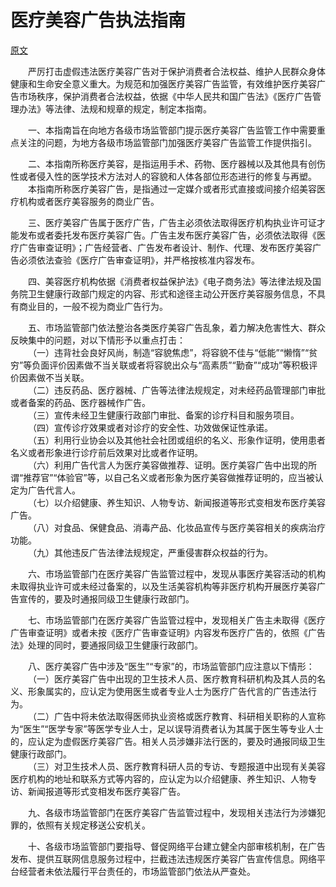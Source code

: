 # 医疗美容广告执法指南  
[原文](https://www.samr.gov.cn/zw/zfxxgk/fdzdgknr/ggjgs/art/2023/art_d1b46dbc27214abcace53a0ec539f7bb.html)

&emsp;&emsp;严厉打击虚假违法医疗美容广告对于保护消费者合法权益、维护人民群众身体健康和生命安全意义重大。为规范和加强医疗美容广告监管，有效维护医疗美容广告市场秩序，保护消费者合法权益，依据《中华人民共和国广告法》《医疗广告管理办法》等法律、法规和规章的规定，制定本指南。  

&emsp;&emsp;一、本指南旨在向地方各级市场监管部门提示医疗美容广告监管工作中需要重点关注的问题，为地方各级市场监管部门加强医疗美容广告监管工作提供指引。  

&emsp;&emsp;二、本指南所称医疗美容，是指运用手术、药物、医疗器械以及其他具有创伤性或者侵入性的医学技术方法对人的容貌和人体各部位形态进行的修复与再塑。  
&emsp;&emsp;本指南所称医疗美容广告，是指通过一定媒介或者形式直接或间接介绍美容医疗机构或者医疗美容服务的商业广告。  

&emsp;&emsp;三、医疗美容广告属于医疗广告，广告主必须依法取得医疗机构执业许可证才能发布或者委托发布医疗美容广告。广告主发布医疗美容广告，必须依法取得《医疗广告审查证明》；广告经营者、广告发布者设计、制作、代理、发布医疗美容广告必须依法查验《医疗广告审查证明》，并严格按核准内容发布。  

&emsp;&emsp;四、美容医疗机构依据《消费者权益保护法》《电子商务法》等法律法规及国务院卫生健康行政部门规定的内容、形式和途径主动公开医疗美容服务信息，不具有商业目的，一般不视为商业广告行为。  

&emsp;&emsp;五、市场监管部门依法整治各类医疗美容广告乱象，着力解决危害性大、群众反映集中的问题，对以下情形予以重点打击：  
&emsp;&emsp;（一）违背社会良好风尚，制造“容貌焦虑”，将容貌不佳与“低能”“懒惰”“贫穷”等负面评价因素做不当关联或者将容貌出众与“高素质”“勤奋”“成功”等积极评价因素做不当关联。  
&emsp;&emsp;（二）违反药品、医疗器械、广告等法律法规规定，对未经药品管理部门审批或者备案的药品、医疗器械作广告。  
&emsp;&emsp;（三）宣传未经卫生健康行政部门审批、备案的诊疗科目和服务项目。  
&emsp;&emsp;（四）宣传诊疗效果或者对诊疗的安全性、功效做保证性承诺。  
&emsp;&emsp;（五）利用行业协会以及其他社会社团或组织的名义、形象作证明，使用患者名义或者形象进行诊疗前后效果对比或者作证明。  
&emsp;&emsp;（六）利用广告代言人为医疗美容做推荐、证明。医疗美容广告中出现的所谓“推荐官”“体验官”等，以自己名义或者形象为医疗美容做推荐证明的，应当被认定为广告代言人。  
&emsp;&emsp;（七）以介绍健康、养生知识、人物专访、新闻报道等形式变相发布医疗美容广告。  
&emsp;&emsp;（八）对食品、保健食品、消毒产品、化妆品宣传与医疗美容相关的疾病治疗功能。  
&emsp;&emsp;（九）其他违反广告法律法规规定，严重侵害群众权益的行为。  

&emsp;&emsp;六、市场监管部门在医疗美容广告监管过程中，发现从事医疗美容活动的机构未取得执业许可或未经过备案的，以及生活美容机构等非医疗机构开展医疗美容广告宣传的，要及时通报同级卫生健康行政部门。  

&emsp;&emsp;七、市场监管部门在医疗美容广告监管过程中，发现相关广告主未取得《医疗广告审查证明》或者未按《医疗广告审查证明》内容发布医疗广告的，依照《广告法》处理的同时，要通报同级卫生健康行政部门。  

&emsp;&emsp;八、医疗美容广告中涉及“医生”“专家”的，市场监管部门应注意以下情形：  
&emsp;&emsp;（一）医疗美容广告中出现的卫生技术人员、医疗教育科研机构及其人员的名义、形象属实的，应认定为使用医生或者专业人士为医疗广告代言的广告违法行为。  
&emsp;&emsp;（二）广告中将未依法取得医师执业资格或医疗教育、科研相关职称的人宣称为“医生”“医学专家”等医学专业人士，足以误导消费者认为其属于医生等专业人士的，应认定为虚假医疗美容广告。相关人员涉嫌非法行医的，要及时通报同级卫生健康行政部门。  
&emsp;&emsp;（三）对卫生技术人员、医疗教育科研人员的专访、专题报道中出现有关美容医疗机构的地址和联系方式等内容的，应认定为以介绍健康、养生知识、人物专访、新闻报道等形式变相发布医疗美容广告。  

&emsp;&emsp;九、各级市场监管部门在医疗美容广告监管过程中，发现相关违法行为涉嫌犯罪的，依照有关规定移送公安机关。  

&emsp;&emsp;十、各级市场监管部门要指导、督促网络平台建立健全内部审核机制，在广告发布、提供互联网信息服务过程中，拦截违法违规医疗美容广告宣传信息。网络平台经营者未依法履行平台责任的，市场监管部门依法从严查处。